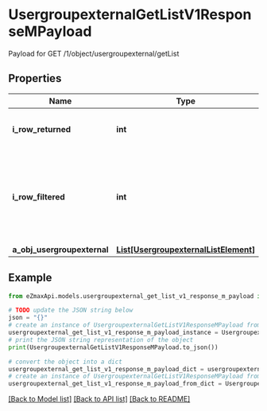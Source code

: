 # UsergroupexternalGetListV1ResponseMPayload

Payload for GET /1/object/usergroupexternal/getList

## Properties

Name | Type | Description | Notes
------------ | ------------- | ------------- | -------------
**i_row_returned** | **int** | The number of rows returned | 
**i_row_filtered** | **int** | The number of rows matching your filters (if any) or the total number of rows | 
**a_obj_usergroupexternal** | [**List[UsergroupexternalListElement]**](UsergroupexternalListElement.md) |  | 

## Example

```python
from eZmaxApi.models.usergroupexternal_get_list_v1_response_m_payload import UsergroupexternalGetListV1ResponseMPayload

# TODO update the JSON string below
json = "{}"
# create an instance of UsergroupexternalGetListV1ResponseMPayload from a JSON string
usergroupexternal_get_list_v1_response_m_payload_instance = UsergroupexternalGetListV1ResponseMPayload.from_json(json)
# print the JSON string representation of the object
print(UsergroupexternalGetListV1ResponseMPayload.to_json())

# convert the object into a dict
usergroupexternal_get_list_v1_response_m_payload_dict = usergroupexternal_get_list_v1_response_m_payload_instance.to_dict()
# create an instance of UsergroupexternalGetListV1ResponseMPayload from a dict
usergroupexternal_get_list_v1_response_m_payload_from_dict = UsergroupexternalGetListV1ResponseMPayload.from_dict(usergroupexternal_get_list_v1_response_m_payload_dict)
```
[[Back to Model list]](../README.md#documentation-for-models) [[Back to API list]](../README.md#documentation-for-api-endpoints) [[Back to README]](../README.md)


